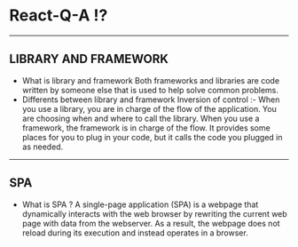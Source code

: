 # React-Q-A ⁉
---------
LIBRARY AND FRAMEWORK
---------
- What is library and framework
     Both frameworks and libraries are code written by someone else that is used to help solve common problems.
- Differents between library and framework
     Inversion of control :- When you use a library, you are in charge of the flow of the application. You are choosing when and where to call the library. When you use a framework, the framework is in charge of the flow. It provides some places for you to plug in your code, but it calls the code you plugged in as needed.
---------
SPA
---------
- What is SPA ?
     A single-page application (SPA) is a webpage that dynamically interacts with the web browser by rewriting the current web page with data from   the webserver. As a result, the webpage does not reload during its execution and instead operates in a browser. 
